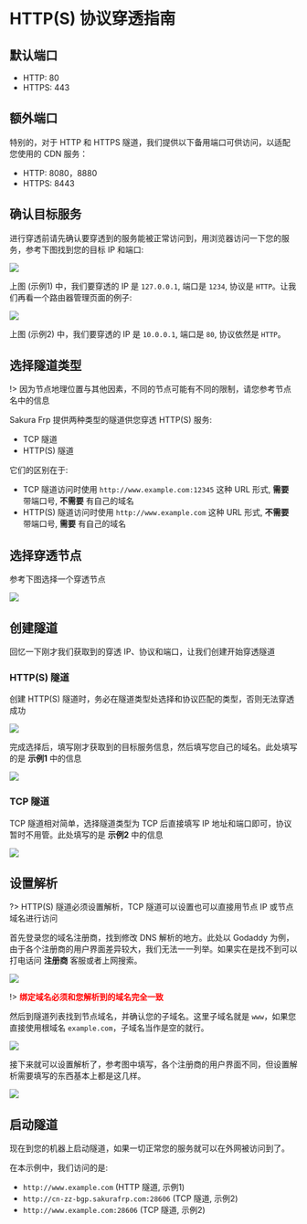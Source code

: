 # HTTP(S) 协议穿透指南

## 默认端口
+ HTTP: 80
+ HTTPS: 443

## 额外端口

特别的，对于 HTTP 和 HTTPS 隧道，我们提供以下备用端口可供访问，以适配您使用的 CDN 服务：
+ HTTP: 8080，8880
+ HTTPS: 8443

## 确认目标服务

进行穿透前请先确认要穿透到的服务能被正常访问到，用浏览器访问一下您的服务，参考下图找到您的目标 IP 和端口:

![](./_images/http-1.png)

上图 (示例1) 中，我们要穿透的 IP 是 `127.0.0.1`, 端口是 `1234`, 协议是 `HTTP`。让我们再看一个路由器管理页面的例子:

![](./_images/http-2.png)

上图 (示例2) 中，我们要穿透的 IP 是 `10.0.0.1`, 端口是 `80`, 协议依然是 `HTTP`。

## 选择隧道类型

!> 因为节点地理位置与其他因素，不同的节点可能有不同的限制，请您参考节点名中的信息

Sakura Frp 提供两种类型的隧道供您穿透 HTTP(S) 服务:
+ TCP 隧道
+ HTTP(S) 隧道

它们的区别在于:
+ TCP 隧道访问时使用 `http://www.example.com:12345` 这种 URL 形式, **需要** 带端口号, **不需要** 有自己的域名
+ HTTP(S) 隧道访问时使用 `http://www.example.com` 这种 URL 形式, **不需要** 带端口号, **需要** 有自己的域名

## 选择穿透节点

参考下图选择一个穿透节点

![](./_images/http-3.png)

## 创建隧道

回忆一下刚才我们获取到的穿透 IP、协议和端口，让我们创建开始穿透隧道

### HTTP(S) 隧道

创建 HTTP(S) 隧道时，务必在隧道类型处选择和协议匹配的类型，否则无法穿透成功

![](./_images/http-4.png)

完成选择后，填写刚才获取到的目标服务信息，然后填写您自己的域名。此处填写的是 **示例1** 中的信息

![](./_images/http-5.png)

### TCP 隧道

TCP 隧道相对简单，选择隧道类型为 TCP 后直接填写 IP 地址和端口即可，协议暂时不用管。此处填写的是 **示例2** 中的信息

![](./_images/http-6.png)

## 设置解析

?> HTTP(S) 隧道必须设置解析，TCP 隧道可以设置也可以直接用节点 IP 或节点域名进行访问

首先登录您的域名注册商，找到修改 DNS 解析的地方。此处以 Godaddy 为例，由于各个注册商的用户界面差异较大，我们无法一一列举。如果实在是找不到可以打电话问 **注册商** 客服或者上网搜索。

![](./_images/http-7.png)

!> <strong style="color: red">绑定域名必须和您解析到的域名完全一致</strong>

然后到隧道列表找到节点域名，并确认您的子域名。这里子域名就是 `www`，如果您直接使用根域名 `example.com`，子域名当作是空的就行。

![](./_images/http-8.png)

接下来就可以设置解析了，参考图中填写，各个注册商的用户界面不同，但设置解析需要填写的东西基本上都是这几样。

![](./_images/http-9.png)

## 启动隧道

现在到您的机器上启动隧道，如果一切正常您的服务就可以在外网被访问到了。

在本示例中，我们访问的是:
+ `http://www.example.com` (HTTP 隧道, 示例1)
+ `http://cn-zz-bgp.sakurafrp.com:28606` (TCP 隧道, 示例2)
+ `http://www.example.com:28606` (TCP 隧道, 示例2)

